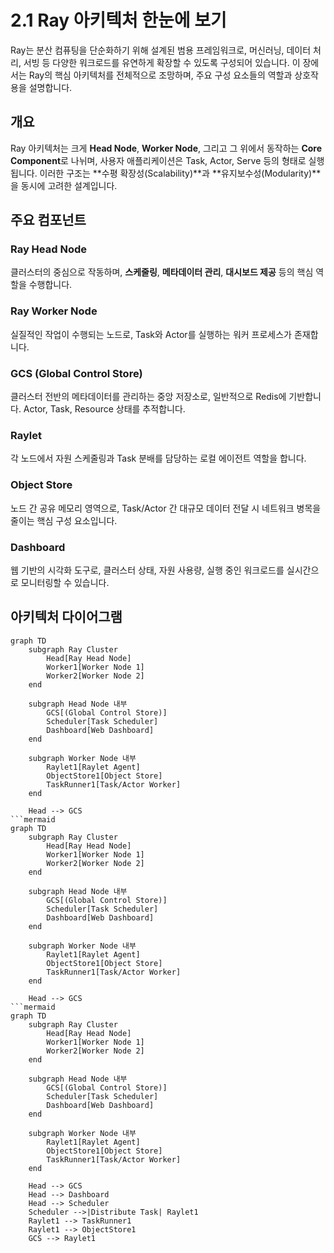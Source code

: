 # 2.1 Ray 아키텍처 한눈에 보기

Ray는 분산 컴퓨팅을 단순화하기 위해 설계된 범용 프레임워크로, 머신러닝, 데이터 처리, 서빙 등 다양한 워크로드를 유연하게 확장할 수 있도록 구성되어 있습니다. 이 장에서는 Ray의 핵심 아키텍처를 전체적으로 조망하며, 주요 구성 요소들의 역할과 상호작용을 설명합니다.

## 개요

Ray 아키텍처는 크게 **Head Node**, **Worker Node**, 그리고 그 위에서 동작하는 **Core Component**로 나뉘며, 사용자 애플리케이션은 Task, Actor, Serve 등의 형태로 실행됩니다. 이러한 구조는 **수평 확장성(Scalability)**과 **유지보수성(Modularity)**을 동시에 고려한 설계입니다.

## 주요 컴포넌트

### Ray Head Node  
클러스터의 중심으로 작동하며, **스케줄링**, **메타데이터 관리**, **대시보드 제공** 등의 핵심 역할을 수행합니다.

### Ray Worker Node  
실질적인 작업이 수행되는 노드로, Task와 Actor를 실행하는 워커 프로세스가 존재합니다.

### GCS (Global Control Store)  
클러스터 전반의 메타데이터를 관리하는 중앙 저장소로, 일반적으로 Redis에 기반합니다. Actor, Task, Resource 상태를 추적합니다.

### Raylet  
각 노드에서 자원 스케줄링과 Task 분배를 담당하는 로컬 에이전트 역할을 합니다.

### Object Store  
노드 간 공유 메모리 영역으로, Task/Actor 간 대규모 데이터 전달 시 네트워크 병목을 줄이는 핵심 구성 요소입니다.

### Dashboard  
웹 기반의 시각화 도구로, 클러스터 상태, 자원 사용량, 실행 중인 워크로드를 실시간으로 모니터링할 수 있습니다.

## 아키텍처 다이어그램

```mermaid
graph TD
    subgraph Ray Cluster
        Head[Ray Head Node]
        Worker1[Worker Node 1]
        Worker2[Worker Node 2]
    end

    subgraph Head Node 내부
        GCS[(Global Control Store)]
        Scheduler[Task Scheduler]
        Dashboard[Web Dashboard]
    end

    subgraph Worker Node 내부
        Raylet1[Raylet Agent]
        ObjectStore1[Object Store]
        TaskRunner1[Task/Actor Worker]
    end

    Head --> GCS
```mermaid
graph TD
    subgraph Ray Cluster
        Head[Ray Head Node]
        Worker1[Worker Node 1]
        Worker2[Worker Node 2]
    end

    subgraph Head Node 내부
        GCS[(Global Control Store)]
        Scheduler[Task Scheduler]
        Dashboard[Web Dashboard]
    end

    subgraph Worker Node 내부
        Raylet1[Raylet Agent]
        ObjectStore1[Object Store]
        TaskRunner1[Task/Actor Worker]
    end

    Head --> GCS
```mermaid
graph TD
    subgraph Ray Cluster
        Head[Ray Head Node]
        Worker1[Worker Node 1]
        Worker2[Worker Node 2]
    end

    subgraph Head Node 내부
        GCS[(Global Control Store)]
        Scheduler[Task Scheduler]
        Dashboard[Web Dashboard]
    end

    subgraph Worker Node 내부
        Raylet1[Raylet Agent]
        ObjectStore1[Object Store]
        TaskRunner1[Task/Actor Worker]
    end

    Head --> GCS
    Head --> Dashboard
    Head --> Scheduler
    Scheduler -->|Distribute Task| Raylet1
    Raylet1 --> TaskRunner1
    Raylet1 --> ObjectStore1
    GCS --> Raylet1
```
